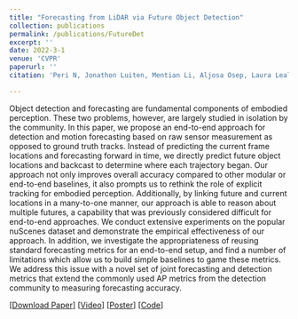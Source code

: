 ```yaml
---
title: "Forecasting from LiDAR via Future Object Detection"
collection: publications
permalink: /publications/FutureDet
excerpt: ''
date: 2022-3-1
venue: 'CVPR'
paperurl: ''
citation: 'Peri N, Jonathon Luiten, Mentian Li, Aljosa Osep, Laura Leal-Taixe, Deva Ramanan. Forecasting from LiDAR via Future Object Detection. In: International Conference on Computer Vision and Pattern Recognition, CVPR 2022'

---
```


Object detection and forecasting are fundamental components of embodied perception. These two problems, however, are largely studied in isolation by the community. In this paper, we propose an end-to-end approach for detection and motion forecasting based on raw sensor measurement as opposed to ground truth tracks. Instead of predicting the current frame locations and forecasting forward in time, we directly predict future object locations and backcast to determine where each trajectory began. Our approach not only improves overall accuracy compared to other modular or end-to-end baselines, it also prompts us to rethink the role of explicit tracking for embodied perception. Additionally, by linking future and current locations in a many-to-one manner, our approach is able to reason about multiple futures, a capability that was previously considered difficult for end-to-end approaches. We conduct extensive experiments on the popular nuScenes dataset and demonstrate the empirical effectiveness of our approach. In addition, we investigate the appropriateness of reusing standard forecasting metrics for an end-to-end setup, and find a number of limitations which allow us to build simple baselines to game these metrics. We address this issue with a novel set of joint forecasting and detection metrics that extend the commonly used AP metrics from the detection community to measuring forecasting accuracy.

[[Download Paper](http://neeharperi.com/files/FutureDet.pdf)] 
[[Video](https://youtu.be/sDfJo_yC4qM)]
[[Poster](http://neeharperi.com/files/FutureDetPoster.pdf)]
[[Code](https://github.com/neeharperi/FutureDet)]
